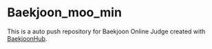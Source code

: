 # Baekjoon_moo_min
This is a auto push repository for Baekjoon Online Judge created with [BaekjoonHub](https://github.com/BaekjoonHub/BaekjoonHub).
